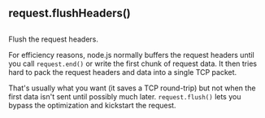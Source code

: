 ## request.flushHeaders()

## 

Flush the request headers.

For efficiency reasons, node.js normally buffers the request headers until you
call `request.end()` or write the first chunk of request data. It then tries
hard to pack the request headers and data into a single TCP packet.

That's usually what you want (it saves a TCP round-trip) but not when the first
data isn't sent until possibly much later. `request.flush()` lets you bypass
the optimization and kickstart the request.